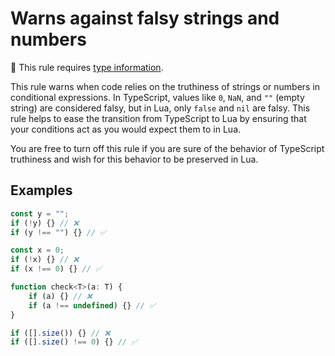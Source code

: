 # Warns against falsy strings and numbers

💭 This rule requires [type information](https://typescript-eslint.io/linting/typed-linting).

<!-- end auto-generated rule header -->
<!-- end auto-generated rule header -->
<!-- Do not manually modify this header. Run: `npm run eslint-docs` -->

This rule warns when code relies on the truthiness of strings or numbers in
conditional expressions. In TypeScript, values like `0`, `NaN`, and `""` (empty
string) are considered falsy, but in Lua, only `false` and `nil` are falsy. This
rule helps to ease the transition from TypeScript to Lua by ensuring that your
conditions act as you would expect them to in Lua.

You are free to turn off this rule if you are sure of the behavior of TypeScript
truthiness and wish for this behavior to be preserved in Lua.

## Examples

```js
const y = "";
if (!y) {} // ❌
if (y !== "") {} // ✅
```

```js
const x = 0;
if (!x) {} // ❌
if (x !== 0) {} // ✅
```

```js
function check<T>(a: T) {
	if (a) {} // ❌
	if (a !== undefined) {} // ✅
}
```

```js
if ([].size()) {} // ❌
if ([].size() !== 0) {} // ✅
```

